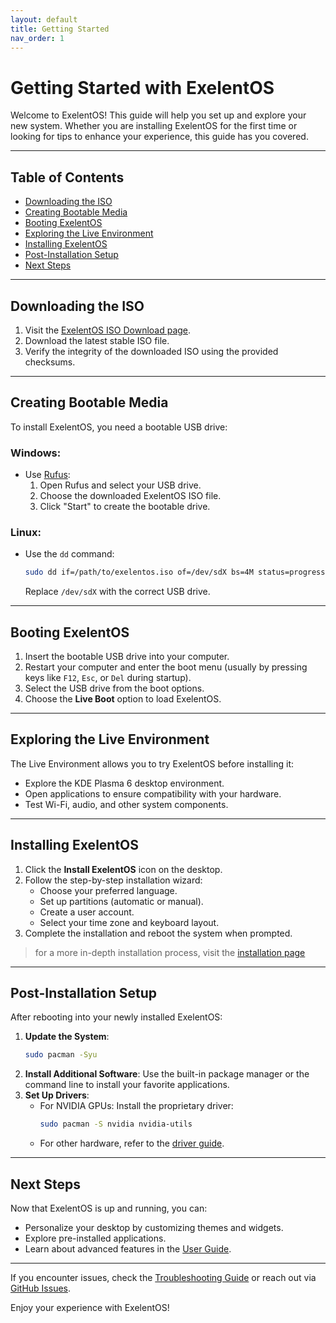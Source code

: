 ```yaml
---
layout: default
title: Getting Started
nav_order: 1
---
```


# Getting Started with ExelentOS

Welcome to ExelentOS! This guide will help you set up and explore your new system. Whether you are installing ExelentOS for the first time or looking for tips to enhance your experience, this guide has you covered.

---

## Table of Contents

- [Downloading the ISO](https://github.com/exelentos/exelentos-iso/wiki/Getting-Started#downloading-the-iso)
- [Creating Bootable Media](https://github.com/exelentos/exelentos-iso/wiki/Getting-Started#creating-bootable-media)
- [Booting ExelentOS](https://github.com/exelentos/exelentos-iso/wiki/Getting-Started#booting-exelentos)
- [Exploring the Live Environment](https://github.com/exelentos/exelentos-iso/wiki/Getting-Started#exploring-the-live-environment)
- [Installing ExelentOS](https://github.com/exelentos/exelentos-iso/wiki/Getting-Started#installing-exelentos)
- [Post-Installation Setup](https://github.com/exelentos/exelentos-iso/wiki/Getting-Started#post-installation-setup)
- [Next Steps](https://github.com/exelentos/exelentos-iso/wiki/Getting-Started#next-steps)

---

## Downloading the ISO

1. Visit the [ExelentOS ISO Download page](https://exelentos.github.io).
2. Download the latest stable ISO file.
3. Verify the integrity of the downloaded ISO using the provided checksums.

---

## Creating Bootable Media

To install ExelentOS, you need a bootable USB drive:

### Windows:
- Use [Rufus](https://rufus.ie/):
  1. Open Rufus and select your USB drive.
  2. Choose the downloaded ExelentOS ISO file.
  3. Click "Start" to create the bootable drive.

### Linux:
- Use the `dd` command:
  ```bash
  sudo dd if=/path/to/exelentos.iso of=/dev/sdX bs=4M status=progress && sync
  ```
  Replace `/dev/sdX` with the correct USB drive.

---

## Booting ExelentOS

1. Insert the bootable USB drive into your computer.
2. Restart your computer and enter the boot menu (usually by pressing keys like `F12`, `Esc`, or `Del` during startup).
3. Select the USB drive from the boot options.
4. Choose the **Live Boot** option to load ExelentOS.

---

## Exploring the Live Environment

The Live Environment allows you to try ExelentOS before installing it:

- Explore the KDE Plasma 6 desktop environment.
- Open applications to ensure compatibility with your hardware.
- Test Wi-Fi, audio, and other system components.

---

## Installing ExelentOS

1. Click the **Install ExelentOS** icon on the desktop.
2. Follow the step-by-step installation wizard:
   - Choose your preferred language.
   - Set up partitions (automatic or manual).
   - Create a user account.
   - Select your time zone and keyboard layout.
3. Complete the installation and reboot the system when prompted.

> for a more in-depth installation process, visit the [installation page](https://github.com/exelentos/exelentos-iso/wiki/Installation-Guide)

---

## Post-Installation Setup

After rebooting into your newly installed ExelentOS:

1. **Update the System**:
   ```bash
   sudo pacman -Syu
   ```
2. **Install Additional Software**:
   Use the built-in package manager or the command line to install your favorite applications.
3. **Set Up Drivers**:
   - For NVIDIA GPUs: Install the proprietary driver:
     ```bash
     sudo pacman -S nvidia nvidia-utils
     ```
   - For other hardware, refer to the [driver guide](https://github.com/exelentos/exelentos-iso/wiki/Drivers).

---

## Next Steps

Now that ExelentOS is up and running, you can:

- Personalize your desktop by customizing themes and widgets.
- Explore pre-installed applications.
- Learn about advanced features in the [User Guide](https://github.com/exelentos/exelentos-iso/wiki/User-Guide).

---

If you encounter issues, check the [Troubleshooting Guide](https://github.com/exelentos/exelentos-iso/wiki/Troubleshooting) or reach out via [GitHub Issues](https://github.com/exelentos/exelentos-iso/issues).

Enjoy your experience with ExelentOS!
